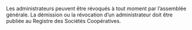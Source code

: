 Les administrateurs peuvent être révoqués à tout moment par l’assemblée générale.
La démission ou la révocation d’un administrateur doit être publiée au Registre des Sociétés Coopératives.